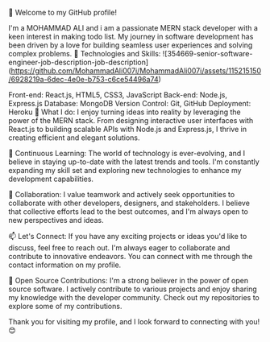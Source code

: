 👋 Welcome to my GitHub profile!

I'm a MOHAMMAD ALI and i am a passionate MERN stack developer with a keen interest in making todo list. My journey in software development has been driven by a love for building seamless user experiences and solving complex problems.
🔧 Technologies and Skills:
                                                                                                                                                ![354669-senior-software-engineer-job-description-job-description]  
                                                                                                                   (https://github.com/MohammadAli007i/MohammadAli007i/assets/115215150/6928219a-6dec-4e0e-b753-c6ce54496a74)

Front-end: React.js, HTML5, CSS3, JavaScript
Back-end: Node.js, Express.js
Database: MongoDB
Version Control: Git, GitHub
Deployment: Heroku
🚀 What I do:
I enjoy turning ideas into reality by leveraging the power of the MERN stack. From designing interactive user interfaces with React.js to building scalable APIs with Node.js and Express.js, I thrive in creating efficient and elegant solutions.

🌱 Continuous Learning:
The world of technology is ever-evolving, and I believe in staying up-to-date with the latest trends and tools. I'm constantly expanding my skill set and exploring new technologies to enhance my development capabilities.

💼 Collaboration:
I value teamwork and actively seek opportunities to collaborate with other developers, designers, and stakeholders. I believe that collective efforts lead to the best outcomes, and I'm always open to new perspectives and ideas.

📫 Let's Connect:
If you have any exciting projects or ideas you'd like to discuss, feel free to reach out. I'm always eager to collaborate and contribute to innovative endeavors. You can connect with me through the contact information on my profile.

🌟 Open Source Contributions:
I'm a strong believer in the power of open source software. I actively contribute to various projects and enjoy sharing my knowledge with the developer community. Check out my repositories to explore some of my contributions.

Thank you for visiting my profile, and I look forward to connecting with you! 😊





